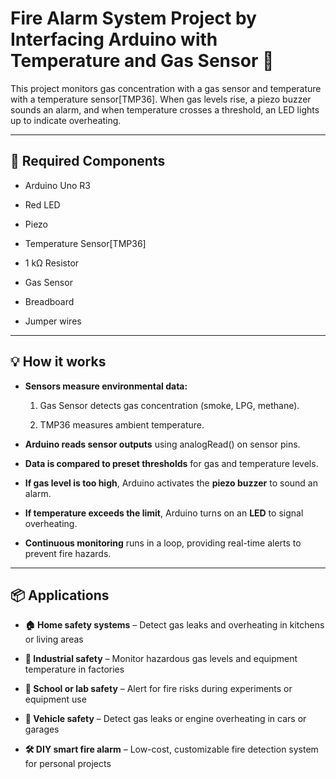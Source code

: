 # Fire Alarm System Project by Interfacing Arduino with Temperature and Gas Sensor 🚨

This project monitors gas concentration with a gas sensor and temperature with a temperature sensor[TMP36]. When gas levels rise, a piezo buzzer sounds an alarm, and when temperature crosses a threshold, an LED lights up to indicate overheating.

---

## 🔧 Required Components

- Arduino Uno R3

- Red LED

- Piezo

- Temperature Sensor[TMP36]

- 1 kΩ Resistor

- Gas Sensor

- Breadboard

- Jumper wires

---

## 💡 How it works

- **Sensors measure environmental data:**

     1. Gas Sensor detects gas concentration (smoke, LPG, methane).

     2. TMP36 measures ambient temperature.

- **Arduino reads sensor outputs** using analogRead() on sensor pins.

- **Data is compared to preset thresholds** for gas and temperature levels.

- **If gas level is too high**, Arduino activates the **piezo buzzer** to sound an alarm.
  
- **If temperature exceeds the limit**, Arduino turns on an **LED** to signal overheating.
  
- **Continuous monitoring** runs in a loop, providing real-time alerts to prevent fire hazards.

---

## 📦 Applications

- **🏠 Home safety systems** – Detect gas leaks and overheating in kitchens or living areas

- **🏢 Industrial safety** – Monitor hazardous gas levels and equipment temperature in factories

- **🏫 School or lab safety** – Alert for fire risks during experiments or equipment use

- **🚗 Vehicle safety** – Detect gas leaks or engine overheating in cars or garages

- **🛠️ DIY smart fire alarm** – Low-cost, customizable fire detection system for personal projects
